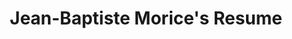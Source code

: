 ---
title     : "Jean-Baptiste Morice's Resume"
layout    : resume
permalink : /

# Top banner configuration
banner:
  background_default_color  : "#000"
  background_image_url      : "/assets/images/sponza.png"
  background_image_filter   : "0.3"
  id_picture_url            : /assets/images/id_picture.jpg
  hook_text                 : "Hi, I'm **Jean-Baptiste Morice** !"
  welcome_text              : "Welcome to my personal website."
  button_label              : "Learn more about me"
  button_url                : "#experiences"

# Intro block configuration
intro :
#  title_text: "Intro"
  text : "I am an engineering student at ESIR (École Supérieure d’Ingénieurs de Rennes). In 2018 I will hold an engineering degree in computer science specialized in computer graphics and digital image processing. I relish challenges and I am equally comfortable working in a team or on my own."
#  button_label: "Download my CV"
#  button_url: "#"

# Work experiences
experiences :
-   company_name        : SOGITEC
    company_location    : Bruz, France
    company_website_url : http://www.sogitec.com
    company_logo_url    : /assets/images/company_logo_sogitec.png
    position            : 3D Engine R&D Engineer Intern
    start_date          : June
    end_date            : September 2017
    short_summary       : "Evaluation of Vulkan as a replacement for OpenGL inside a 3D engine. Converted a subset of the engine and assessed the performance gain."
    detailed_summary    :
    timeline_icon_url   : /assets/images/timeline_icon_fighter_jet.png

-   company_name        : FIT-SA
    company_location    : Rennes, France
    company_website_url : http://www.fitsa-group.com
    company_logo_url    : "/assets/images/company_logo_fit.png"
    position            : IT Project Manager Intern
    start_date          : June
    end_date            : August 2016
    short_summary       : "Initiated and planned a company wide improvement project for the company’s information system. Performed needs assessments and expressed functional specifications for the improvement of the actual enterprise resource planning software and for a future customer relationship management software."
    detailed_summary    :
    timeline_icon_url   : /assets/images/timeline_icon_milk_bottle.png

-   company_name        : MPO France
    company_location    : Vilaines-La-Juhel, France
    company_website_url : https://www.mpo-international.com
    company_logo_url    : /assets/images/company_logo_mpo.png
    position            : Software Developer Intern
    start_date          : April
    end_date            : August 2015
    short_summary       : "Functional analysis, design and development of a software interface between a desktop publishing workflow engine and a manufacturing execution system."
    detailed_summary    :
    timeline_icon_url   : /assets/images/timeline_icon_vinyl_record.png

# Degrees
degrees :
-   degree             : Engineering Degree
    school_name        : École Supérieure d'Ingénieurs de Rennes (ESIR)
    school_website_url : https://esir.univ-rennes1.fr
    school_logo_url    : /assets/images/school_logo_esir.png
    school_location    : Rennes, France
    start_date         : 2015
    end_date           : 2018
    summary            : |
        French engineering degree in computer science with a strong specialization in computer graphics and digital image processing.
        

        **Courses :** digital image processing, computer graphics (real-time rendering, raycasting, global illumination...), machine learning, computer vision, video
        compression

-   degree             : Two year technical degree
    school_name        : Institut Universitaire de Technologie de Laval
    school_website_url : http://www.iut-laval.univ-lemans.fr
    school_logo_url    : /assets/images/school_logo_iut_laval.png
    school_location    : Laval, France
    start_date         : 2013
    end_date           : 2015
    summary            : |
        A two-year technical degree in computer science.
        
        
        **Courses :** information system analysis and development, programming, software
        engineering, database management, operating systems, network management

#Skills
skill_categories :
-   name             : Programming
    background_color : "#ff1744"
    text_color       :
    skills           :
    -   name  : C
        icon  : devicon-c-plain
    -   name  : C++
        icon  : devicon-cplusplus-plain
    -   name  : C#
        icon  : devicon-csharp-plain
    -   name  : Java
        icon  : devicon-java-plain
    -   name  : Python
        icon  : devicon-python-plain
        image :

-   name             : Graphics Programming
    background_color : 
    text_color       :
    skills           :
    -   name  : Unity
        icon  : devicons devicons-unity_small
    -   name  : OpenGL & GLSL
        image : /assets/images/opengl_logo.png
    -   name  : Vulkan
        image : /assets/images/vulkan_logo.png

-   name             : Personal
    background_color : 
    text_color       :
    skills           :
    -   name  : Teamwork
    -   name  : Communication
    -   name  : Project Management
    -   name  : Agile Software Development

-   name             : Languages
    background_color : 
    text_color       :
    skills           :
    -   name  : ":fr: French"
    -   name  : ":gb: English"

contact :
  catchphrase        : "Do not hesitate to contact me !"
  mail_catchphrase   : "Send me an email at : "
  social_enabled     : true
  social_catchphrase :

attributions :
-   "Banner image from [Crytek Sponza scene rendered in Babylon.js](https://www.babylonjs.com/demos/sponza/)"
-   "Plane timeline icon made by [Dave Gandy](https://www.flaticon.com/authors/dave-gandy) from [Flaticon](www.flaticon.com) is licensed by [Creative Commons BY 3.0](http://creativecommons.org/licenses/by/3.0/)"
-   "Milk bottle timeline icon made by [Freepik](http://www.freepik.com) from [Flaticon](www.flaticon.com) is licensed by [Creative Commons BY 3.0](http://creativecommons.org/licenses/by/3.0/)"
-   "Vynil record timeline icon made by [Freepik](http://www.freepik.com) from [Flaticon](www.flaticon.com) is licensed by [Creative Commons BY 3.0](http://creativecommons.org/licenses/by/3.0/)"

# TODO: Maybe add these ?
# # Associations
# -   organization:
#     position:
#     startDate:
#     endDate:
#     summary:
#
# # Projects
# -   project:
#     role:
#     startDate:
#     endDate:
#     description: 

---